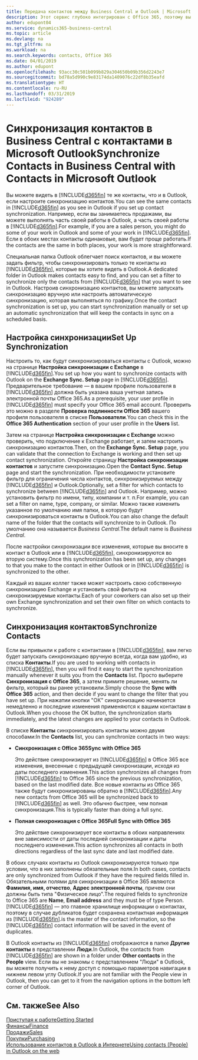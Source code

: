 ```yaml
---
title: Передача контактов между Business Central и Outlook | Microsoft Docs
description: Этот сервис глубоко интегрирован с Office 365, поэтому вы можете передавать контакты из Outlook в Business Central и наоборот.
author: edupont04
ms.service: dynamics365-business-central
ms.topic: article
ms.devlang: na
ms.tgt_pltfrm: na
ms.workload: na
ms.search.keywords: contacts, Office 365
ms.date: 04/01/2019
ms.author: edupont
ms.openlocfilehash: 93acc30c501b099b829a304650b09b356d2243e7
ms.sourcegitcommit: bd78a5d990c9e83174da1409076c22df8b35eafd
ms.translationtype: HT
ms.contentlocale: ru-RU
ms.lasthandoff: 03/31/2019
ms.locfileid: "924289"
---
```

# <a name="synchronize-contacts-in-business-central-with-contacts-in-microsoft-outlook"></a><span data-ttu-id="c652f-103">Синхронизация контактов в Business Central с контактами в Microsoft Outlook</span><span class="sxs-lookup"><span data-stu-id="c652f-103">Synchronize Contacts in Business Central with Contacts in Microsoft Outlook</span></span>
<span data-ttu-id="c652f-104">Вы можете видеть в [!INCLUDE[d365fin](includes/d365fin_md.md)] те же контакты, что и в Outlook, если настроите синхронизацию контактов.</span><span class="sxs-lookup"><span data-stu-id="c652f-104">You can see the same contacts in [!INCLUDE[d365fin](includes/d365fin_md.md)] as you see in Outlook if you set up contact synchronization.</span></span> <span data-ttu-id="c652f-105">Например, если вы занимаетесь продажами, вы можете выполнять часть своей работы в Outlook, а часть своей работы в [!INCLUDE[d365fin](includes/d365fin_md.md)].</span><span class="sxs-lookup"><span data-stu-id="c652f-105">For example, if you are a sales person, you might do some of your work in Outlook and some of your work in [!INCLUDE[d365fin](includes/d365fin_md.md)].</span></span> <span data-ttu-id="c652f-106">Если в обоих местах контакты одинаковые, вам будет проще работать.</span><span class="sxs-lookup"><span data-stu-id="c652f-106">If the contacts are the same in both places, your work is more straightforward.</span></span>  

<span data-ttu-id="c652f-107">Специальная папка Outlook облегчает поиск контактов, и вы можете задать фильтр, чтобы синхронизировать только те контакты из [!INCLUDE[d365fin](includes/d365fin_md.md)], которые вы хотите видеть в Outlook.</span><span class="sxs-lookup"><span data-stu-id="c652f-107">A dedicated folder in Outlook makes contacts easy to find, and you can set a filter to synchronize only the contacts from [!INCLUDE[d365fin](includes/d365fin_md.md)] that you want to see in Outlook.</span></span> <span data-ttu-id="c652f-108">Настроив синхронизацию контактов, вы можете запускать синхронизацию вручную или настроить автоматическую синхронизацию, которая выполняться по графику.</span><span class="sxs-lookup"><span data-stu-id="c652f-108">Once the contact synchronization is set up, you can start synchronization manually or set up an automatic synchronization that will keep the contacts in sync on a scheduled basis.</span></span>  

## <a name="set-up-synchronization"></a><span data-ttu-id="c652f-109">Настройка синхронизации</span><span class="sxs-lookup"><span data-stu-id="c652f-109">Set Up Synchronization</span></span>
<span data-ttu-id="c652f-110">Настроить то, как будут синхронизироваться контакты с Outlook, можно на странице **Настройка синхронизации с Exchange** в [!INCLUDE[d365fin](includes/d365fin_md.md)].</span><span class="sxs-lookup"><span data-stu-id="c652f-110">You set up how you want to synchronize contacts with Outlook on the **Exchange Sync. Setup** page in [!INCLUDE[d365fin](includes/d365fin_md.md)].</span></span> <span data-ttu-id="c652f-111">Предварительное требование — в вашем профиле пользователя в [!INCLUDE[d365fin](includes/d365fin_md.md)] должна быть указана ваша учетная запись электронной почты Office 365.</span><span class="sxs-lookup"><span data-stu-id="c652f-111">As a prerequisite, your user profile in [!INCLUDE[d365fin](includes/d365fin_md.md)] must specify your Office 365 email account.</span></span> <span data-ttu-id="c652f-112">Проверить это можно в разделе **Проверка подлинности Office 365** вашего профиля пользователя в списке **Пользователи**.</span><span class="sxs-lookup"><span data-stu-id="c652f-112">You can check this in the **Office 365 Authentication** section of your user profile in the **Users** list.</span></span>  

<span data-ttu-id="c652f-113">Затем на странице **Настройка синхронизации с Exchange** можно проверить, что подключение к Exchange работает, и затем настроить синхронизацию контактов.</span><span class="sxs-lookup"><span data-stu-id="c652f-113">Then, on the **Exchange Sync. Setup** page, you can validate that the connection to Exchange is working and then set up contact synchronization.</span></span> <span data-ttu-id="c652f-114">Откройте страницу **Настройка синхронизации контактов** и запустите синхронизацию.</span><span class="sxs-lookup"><span data-stu-id="c652f-114">Open the **Contact Sync. Setup** page and start the synchronization.</span></span> <span data-ttu-id="c652f-115">При необходимости установите фильтр для ограничения числа контактов, синхронизируемых между [!INCLUDE[d365fin](includes/d365fin_md.md)] и Outlook.</span><span class="sxs-lookup"><span data-stu-id="c652f-115">Optionally, set a filter for which contacts to synchronize between [!INCLUDE[d365fin](includes/d365fin_md.md)] and Outlook.</span></span> <span data-ttu-id="c652f-116">Например, можно установить фильтр по имени, типу, компании и т. п.</span><span class="sxs-lookup"><span data-stu-id="c652f-116">For example, you can set a filter on name, type, company, or similar.</span></span> <span data-ttu-id="c652f-117">Можно также изменить указанное по умолчанию имя папки, в которую будут синхронизироваться контакты в Outlook.</span><span class="sxs-lookup"><span data-stu-id="c652f-117">You can also change the default name of the folder that the contacts will synchronize to in Outlook.</span></span> <span data-ttu-id="c652f-118">По умолчанию она называется *Business Central*.</span><span class="sxs-lookup"><span data-stu-id="c652f-118">The default name is *Business Central*.</span></span>  

<span data-ttu-id="c652f-119">После настройки синхронизации все изменения, которые вы вносите в контакт в Outlook или в [!INCLUDE[d365fin](includes/d365fin_md.md)], синхронизируются во вторую систему.</span><span class="sxs-lookup"><span data-stu-id="c652f-119">Once this synchronization has been set up, any changes to that you make to the contact in either Outlook or in [!INCLUDE[d365fin](includes/d365fin_md.md)] is synchronized to the other.</span></span>  

<span data-ttu-id="c652f-120">Каждый из ваших коллег также может настроить свою собственную синхронизацию Exchange и установить свой фильтр на синхронизируемые контакты.</span><span class="sxs-lookup"><span data-stu-id="c652f-120">Each of your coworkers can also set up their own Exchange synchronization and set their own filter on which contacts to synchronize.</span></span>  

## <a name="synchronize-contacts"></a><span data-ttu-id="c652f-121">Синхронизация контактов</span><span class="sxs-lookup"><span data-stu-id="c652f-121">Synchronize Contacts</span></span>
<span data-ttu-id="c652f-122">Если вы привыкли к работе с контактами в [!INCLUDE[d365fin](includes/d365fin_md.md)], вам легко будет запускать синхронизацию вручную всегда, когда вам удобно, из списка **Контакты**.</span><span class="sxs-lookup"><span data-stu-id="c652f-122">If you are used to working with contacts in [!INCLUDE[d365fin](includes/d365fin_md.md)], then you will find it easy to start the synchronization manually whenever it suits you from the **Contacts** list.</span></span> <span data-ttu-id="c652f-123">Просто выберите **Синхронизация с Office 365**, а затем примите решение, менять ли фильтр, который вы ранее установили.</span><span class="sxs-lookup"><span data-stu-id="c652f-123">Simply choose the **Sync with Office 365** action, and then decide if you want to change the filter that you have set up.</span></span> <span data-ttu-id="c652f-124">При нажатии кнопки "ОК" синхронизацию начинается немедленно и последние изменения применяются к вашим контактам в Outlook.</span><span class="sxs-lookup"><span data-stu-id="c652f-124">When you choose the OK button, the synchronization starts immediately, and the latest changes are applied to your contacts in Outlook.</span></span>  

<span data-ttu-id="c652f-125">В списке **Контакты** синхронизировать контакты можно двумя способами:</span><span class="sxs-lookup"><span data-stu-id="c652f-125">In the **Contacts** list, you can synchronize contacts in two ways:</span></span>

* <span data-ttu-id="c652f-126">**Синхронизация с Office 365**</span><span class="sxs-lookup"><span data-stu-id="c652f-126">**Sync with Office 365**</span></span>

  <span data-ttu-id="c652f-127">Это действие синхронизирует из [!INCLUDE[d365fin](includes/d365fin_md.md)] в Office 365 все изменения, внесенные с предыдущей синхронизации, исходя из даты последнего изменения.</span><span class="sxs-lookup"><span data-stu-id="c652f-127">This action synchronizes all changes from [!INCLUDE[d365fin](includes/d365fin_md.md)] to Office 365 since the previous synchronization, based on the last modified date.</span></span> <span data-ttu-id="c652f-128">Все новые контакты из Office 365 также будут синхронизированы обратно в [!INCLUDE[d365fin](includes/d365fin_md.md)].</span><span class="sxs-lookup"><span data-stu-id="c652f-128">Any new contacts from Office 365 will be synchronized back to [!INCLUDE[d365fin](includes/d365fin_md.md)] as well.</span></span> <span data-ttu-id="c652f-129">Это обычно быстрее, чем полная синхронизация.</span><span class="sxs-lookup"><span data-stu-id="c652f-129">This is typically faster than doing a full sync.</span></span>  

* <span data-ttu-id="c652f-130">**Полная синхронизация с Office 365**</span><span class="sxs-lookup"><span data-stu-id="c652f-130">**Full Sync with Office 365**</span></span>

  <span data-ttu-id="c652f-131">Это действие синхронизирует все контакты в обоих направлениях вне зависимости от даты последней синхронизации и даты последнего изменения.</span><span class="sxs-lookup"><span data-stu-id="c652f-131">This action synchronizes all contacts in both directions regardless of the last sync date and last modified date.</span></span>  

<span data-ttu-id="c652f-132">В обоих случаях контакты из Outlook синхронизируются только при условии, что в них заполнены обязательные поля.</span><span class="sxs-lookup"><span data-stu-id="c652f-132">In both cases, contacts are only synchronized from Outlook if they have the required fields filled in.</span></span> <span data-ttu-id="c652f-133">Обязательными полями для синхронизации в Office 365 являются **Фамилия, имя, отчество**, **Адрес электронной почты**, причем они должны быть типа "Физическое лицо".</span><span class="sxs-lookup"><span data-stu-id="c652f-133">The required fields to synchronize to Office 365 are **Name**, **Email address** and they must be of type Person.</span></span> [!INCLUDE[d365fin](includes/d365fin_md.md)] <span data-ttu-id="c652f-134">— это главное хранилище информации о контактах, поэтому в случае дубликатов будет сохранена контактная информация из [!INCLUDE[d365fin](includes/d365fin_md.md)].</span><span class="sxs-lookup"><span data-stu-id="c652f-134">is the master of the contact information, so the [!INCLUDE[d365fin](includes/d365fin_md.md)] contact information will be saved in the event of duplicates.</span></span>  

<span data-ttu-id="c652f-135">В Outlook контакты из [!INCLUDE[d365fin](includes/d365fin_md.md)] отображаются в папке **Другие контакты** в представлении **Люди**.</span><span class="sxs-lookup"><span data-stu-id="c652f-135">In Outlook, the contacts from [!INCLUDE[d365fin](includes/d365fin_md.md)] are shown in a folder under **Other contacts** in the **People**  view.</span></span> <span data-ttu-id="c652f-136">Если вы не знакомы с представлением "Люди" в Outlook, вы можете получить к нему доступ с помощью параметров навигации в нижнем левом углу Outlook.</span><span class="sxs-lookup"><span data-stu-id="c652f-136">If you are not familiar with the People view in Outlook, then you can get to it from the navigation options in the bottom left corner of Outlook.</span></span>  

## <a name="see-also"></a><span data-ttu-id="c652f-137">См. также</span><span class="sxs-lookup"><span data-stu-id="c652f-137">See Also</span></span>
[<span data-ttu-id="c652f-138">Приступая к работе</span><span class="sxs-lookup"><span data-stu-id="c652f-138">Getting Started</span></span>](product-get-started.md)  
[<span data-ttu-id="c652f-139">Финансы</span><span class="sxs-lookup"><span data-stu-id="c652f-139">Finance</span></span>](finance.md)  
[<span data-ttu-id="c652f-140">Продажи</span><span class="sxs-lookup"><span data-stu-id="c652f-140">Sales</span></span>](sales-manage-sales.md)  
[<span data-ttu-id="c652f-141">Покупки</span><span class="sxs-lookup"><span data-stu-id="c652f-141">Purchasing</span></span>](purchasing-manage-purchasing.md)  
[<span data-ttu-id="c652f-142">Использование контактов в Outlook в Интернете</span><span class="sxs-lookup"><span data-stu-id="c652f-142">Using contacts (People) in Outlook on the web</span></span>](https://support.office.com/en-us/article/Using-contacts-People-in-Outlook-on-the-web-1e3438c7-26b2-420c-87de-3cea9d31b5cb?appver=OWB150)  
